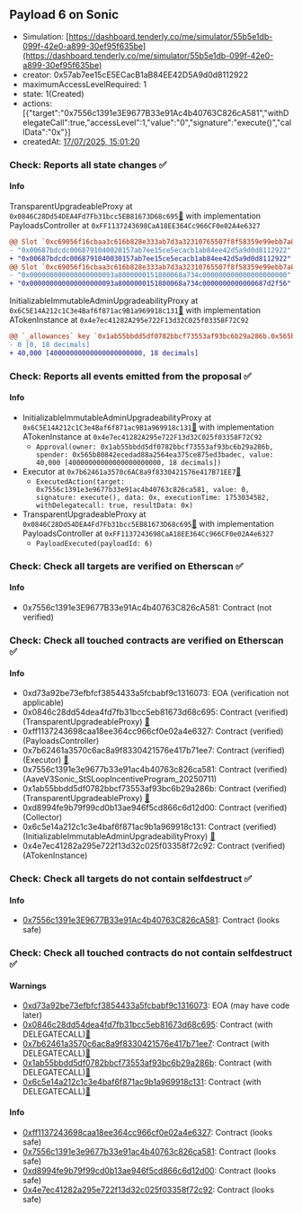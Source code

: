 ## Payload 6 on Sonic

- Simulation: [https://dashboard.tenderly.co/me/simulator/55b5e1db-099f-42e0-a899-30ef95f635be](https://dashboard.tenderly.co/me/simulator/55b5e1db-099f-42e0-a899-30ef95f635be)
- creator: 0x57ab7ee15cE5ECacB1aB84EE42D5A9d0d8112922
- maximumAccessLevelRequired: 1
- state: 1(Created)
- actions: [{"target":"0x7556c1391e3E9677B33e91Ac4b40763C826cA581","withDelegateCall":true,"accessLevel":1,"value":"0","signature":"execute()","callData":"0x"}]
- createdAt: [17/07/2025, 15:01:20](https://sonicscan.org/tx/0x714ab14681b54623fe233a26a581f6e673693d9183f70560c596e32be8442793)

### Check: Reports all state changes :white_check_mark:

#### Info


TransparentUpgradeableProxy at `0x0846C28Dd54DEA4Fd7Fb31bcc5EB81673D68c695`[:ghost:](https://github.com/bgd-labs/aave-address-book "GovernanceV3Sonic.PAYLOADS_CONTROLLER") with implementation PayloadsController at `0xFF1137243698CaA18EE364Cc966CF0e02A4e6327`
```diff
@@ Slot `0xc69056f16cbaa3c616b828e333ab7d3a32310765507f8f58359e99ebb7a885f3` @@
- "0x00687bdcdc0068791040020157ab7ee15ce5ecacb1ab84ee42d5a9d0d8112922"
+ "0x00687bdcdc0068791040030157ab7ee15ce5ecacb1ab84ee42d5a9d0d8112922"
@@ Slot `0xc69056f16cbaa3c616b828e333ab7d3a32310765507f8f58359e99ebb7a885f4` @@
- "0x000000000000000000093a8000000151800068a734c000000000000000000000"
+ "0x000000000000000000093a8000000151800068a734c0000000000000687d2f56"
```

InitializableImmutableAdminUpgradeabilityProxy at `0x6C5E14A212c1C3e4Baf6f871ac9B1a969918c131`[:ghost:](https://github.com/bgd-labs/aave-address-book "AaveV3Sonic.ASSETS.wS.A_TOKEN") with implementation ATokenInstance at `0x4e7ec41282A295e722F13d32C025f03358F72C92`
```diff
@@ `_allowances` key `0x1ab55bbdd5df0782bbcf73553af93bc6b29a286b.0x565b80842ecedad88a2564ea375ce875ed3badec` @@
- 0 [0, 18 decimals]
+ 40,000 [40000000000000000000000, 18 decimals]
```


### Check: Reports all events emitted from the proposal :white_check_mark:

#### Info

- InitializableImmutableAdminUpgradeabilityProxy at `0x6C5E14A212c1C3e4Baf6f871ac9B1a969918c131`[:ghost:](https://github.com/bgd-labs/aave-address-book "AaveV3Sonic.ASSETS.wS.A_TOKEN") with implementation ATokenInstance at `0x4e7ec41282A295e722F13d32C025f03358F72C92`
  - `Approval(owner: 0x1ab55bbdd5df0782bbcf73553af93bc6b29a286b, spender: 0x565b80842ecedad88a2564ea375ce875ed3badec, value: 40,000 [40000000000000000000000, 18 decimals])`
- Executor at `0x7b62461a3570c6AC8a9f8330421576e417B71EE7`[:ghost:](https://github.com/bgd-labs/aave-address-book "AaveV3Sonic.ACL_ADMIN, GovernanceV3Sonic.EXECUTOR_LVL_1")
  - `ExecutedAction(target: 0x7556c1391e3e9677b33e91ac4b40763c826ca581, value: 0, signature: execute(), data: 0x, executionTime: 1753034582, withDelegatecall: true, resultData: 0x)`
- TransparentUpgradeableProxy at `0x0846C28Dd54DEA4Fd7Fb31bcc5EB81673D68c695`[:ghost:](https://github.com/bgd-labs/aave-address-book "GovernanceV3Sonic.PAYLOADS_CONTROLLER") with implementation PayloadsController at `0xFF1137243698CaA18EE364Cc966CF0e02A4e6327`
  - `PayloadExecuted(payloadId: 6)`

### Check: Check all targets are verified on Etherscan :white_check_mark:

#### Info

- 0x7556c1391e3E9677B33e91Ac4b40763C826cA581: Contract (not verified) 

### Check: Check all touched contracts are verified on Etherscan :white_check_mark:

#### Info

- 0xd73a92be73efbfcf3854433a5fcbabf9c1316073: EOA (verification not applicable)
- 0x0846c28dd54dea4fd7fb31bcc5eb81673d68c695: Contract (verified) (TransparentUpgradeableProxy) [:ghost:](https://github.com/bgd-labs/aave-address-book "GovernanceV3Sonic.PAYLOADS_CONTROLLER")
- 0xff1137243698caa18ee364cc966cf0e02a4e6327: Contract (verified) (PayloadsController) 
- 0x7b62461a3570c6ac8a9f8330421576e417b71ee7: Contract (verified) (Executor) [:ghost:](https://github.com/bgd-labs/aave-address-book "AaveV3Sonic.ACL_ADMIN, GovernanceV3Sonic.EXECUTOR_LVL_1")
- 0x7556c1391e3e9677b33e91ac4b40763c826ca581: Contract (verified) (AaveV3Sonic_StSLoopIncentiveProgram_20250711) 
- 0x1ab55bbdd5df0782bbcf73553af93bc6b29a286b: Contract (verified) (TransparentUpgradeableProxy) [:ghost:](https://github.com/bgd-labs/aave-address-book "AaveV3Sonic.COLLECTOR")
- 0xd8994fe9b79f99cd0b13ae946f5cd866c6d12d00: Contract (verified) (Collector) 
- 0x6c5e14a212c1c3e4baf6f871ac9b1a969918c131: Contract (verified) (InitializableImmutableAdminUpgradeabilityProxy) [:ghost:](https://github.com/bgd-labs/aave-address-book "AaveV3Sonic.ASSETS.wS.A_TOKEN")
- 0x4e7ec41282a295e722f13d32c025f03358f72c92: Contract (verified) (ATokenInstance) 

### Check: Check all targets do not contain selfdestruct :white_check_mark:

#### Info

- [0x7556c1391e3E9677B33e91Ac4b40763C826cA581](https://sonicscan.org/address/0x7556c1391e3E9677B33e91Ac4b40763C826cA581): Contract (looks safe)

### Check: Check all touched contracts do not contain selfdestruct :white_check_mark:

#### Warnings

- [0xd73a92be73efbfcf3854433a5fcbabf9c1316073](https://sonicscan.org/address/0xd73a92be73efbfcf3854433a5fcbabf9c1316073): EOA (may have code later)
- [0x0846c28dd54dea4fd7fb31bcc5eb81673d68c695](https://sonicscan.org/address/0x0846c28dd54dea4fd7fb31bcc5eb81673d68c695): Contract (with DELEGATECALL)[:ghost:](https://github.com/bgd-labs/aave-address-book "GovernanceV3Sonic.PAYLOADS_CONTROLLER")
- [0x7b62461a3570c6ac8a9f8330421576e417b71ee7](https://sonicscan.org/address/0x7b62461a3570c6ac8a9f8330421576e417b71ee7): Contract (with DELEGATECALL)[:ghost:](https://github.com/bgd-labs/aave-address-book "AaveV3Sonic.ACL_ADMIN, GovernanceV3Sonic.EXECUTOR_LVL_1")
- [0x1ab55bbdd5df0782bbcf73553af93bc6b29a286b](https://sonicscan.org/address/0x1ab55bbdd5df0782bbcf73553af93bc6b29a286b): Contract (with DELEGATECALL)[:ghost:](https://github.com/bgd-labs/aave-address-book "AaveV3Sonic.COLLECTOR")
- [0x6c5e14a212c1c3e4baf6f871ac9b1a969918c131](https://sonicscan.org/address/0x6c5e14a212c1c3e4baf6f871ac9b1a969918c131): Contract (with DELEGATECALL)[:ghost:](https://github.com/bgd-labs/aave-address-book "AaveV3Sonic.ASSETS.wS.A_TOKEN")

#### Info

- [0xff1137243698caa18ee364cc966cf0e02a4e6327](https://sonicscan.org/address/0xff1137243698caa18ee364cc966cf0e02a4e6327): Contract (looks safe)
- [0x7556c1391e3e9677b33e91ac4b40763c826ca581](https://sonicscan.org/address/0x7556c1391e3e9677b33e91ac4b40763c826ca581): Contract (looks safe)
- [0xd8994fe9b79f99cd0b13ae946f5cd866c6d12d00](https://sonicscan.org/address/0xd8994fe9b79f99cd0b13ae946f5cd866c6d12d00): Contract (looks safe)
- [0x4e7ec41282a295e722f13d32c025f03358f72c92](https://sonicscan.org/address/0x4e7ec41282a295e722f13d32c025f03358f72c92): Contract (looks safe)

